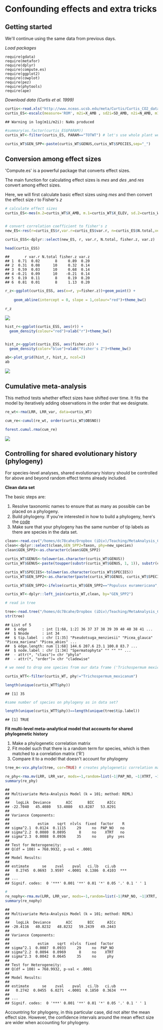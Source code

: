 Confounding effects and extra tricks
================

Getting started
---------------

We'll continue using the same data from previous days.

*Load packages*

    require(gdata)
    require(metafor)
    require(dplyr)
    require(compute.es)
    require(ggplot2)
    require(cowplot)
    require(pez)
    require(phytools)
    require(ape)

*Download data (Curtis et al. 1999)*

``` r
curtis<-read.xls("http://www.nceas.ucsb.edu/meta/Curtis/Curtis_CO2_database.xls",as.is=TRUE,verbose=FALSE,sheet=1)
curtis_ES<-escalc(measure='ROM', m2i=X_AMB , sd2i=SD_AMB, n2i=N_AMB, m1i=X_ELEV, sd1i=SD_ELEV, n1i=N_ELEV, vtype='LS',var.names=c("LRR","LRR_var"),data=curtis)
```

    ## Warning in log(m1i/m2i): NaNs produced

``` r
#summary(as.factor(curtis_ES$PARAM))
curtis_WT<-filter(curtis_ES, PARAM=="TOTWT") # let's use whole plant weight because it has the largest number of observations   

curtis_WT$GEN_SPP<-paste(curtis_WT$GENUS,curtis_WT$SPECIES,sep="_")
```

Conversion among effect sizes
-----------------------------

'Compute.es' is a powerful package that converts effect sizes.

The main function for calculating effect sizes is *mes* and *des* ,and *res* convert among effect sizes.

Here, we will first calculate basic effect sizes using *mes* and then convert the effect size *r* to Fisher's *z*

``` r
# calculate effect sizes
curtis_ES<-mes(m.2=curtis_WT$X_AMB, m.1=curtis_WT$X_ELEV, sd.2=curtis_WT$SD_AMB, sd.1=curtis_WT$SD_ELEV, n.2=curtis_WT$N_AMB, n.1=curtis_WT$N_ELEV ,verbose=FALSE)


# convert correlation coefficient to fisher's z  
new_ES<-res(r=curtis_ES$r,var.r=curtis_ES$var.r, n=curtis_ES$N.total,verbose=FALSE)

curtis_ESS<-dplyr::select(new_ES, r, var.r, N.total, fisher.z, var.z)

head(curtis_ESS)
```

    ##       r var.r N.total fisher.z var.z
    ## 1  0.71  0.02       8     0.89  0.20
    ## 2  0.31  0.08      10     0.32  0.14
    ## 3  0.59  0.03      10     0.68  0.14
    ## 4 -0.21  0.09      10    -0.21  0.14
    ## 5  0.19  0.11       8     0.19  0.20
    ## 6  0.81  0.01       8     1.13  0.20

``` r
r_z<-ggplot(curtis_ESS, aes(x=r, y=fisher.z))+geom_point() +
  
    geom_abline(intercept = 0, slope = 1,colour="red")+theme_bw()

r_z
```

![](Day4_files/figure-markdown_github-ascii_identifiers/hedgez-1.png)

``` r
hist_r<-ggplot(curtis_ESS, aes(r)) +
  geom_density(colour="red")+xlab("r")+theme_bw()


hist_z<-ggplot(curtis_ESS, aes(fisher.z)) +
  geom_density(color="blue")+xlab("Fisher's Z")+theme_bw()

ab<-plot_grid(hist_r, hist_z, ncol=2)
ab
```

![](Day4_files/figure-markdown_github-ascii_identifiers/r_fish-1.png)

Cumulative meta-analysis
------------------------

This method tests whether effect sizes have shifted over time. It fits the model by iteratively adding observations in the order that we designate.

``` r
re_wt<-rma(LRR, LRR_var, data=curtis_WT)

cum_re<-cumul(re_wt, order(curtis_WT$OBSNO))

forest.cumul.rma(cum_re)
```

![](Day4_files/figure-markdown_github-ascii_identifiers/model-1.png)

Controlling for shared evolutionary history (phylogeny)
-------------------------------------------------------

For species-level analyses, shared evolutionary history should be controlled for above and beyond random effect terms already included.

**Clean data set**

The basic steps are:

1.  Resolve taxonomic names to ensure that as many as possible can be placed on a phylogeny.
2.  Build phylogeny. If you're interested in how to build a phylogeny, here's the [code](https://dylancraven.github.io/MetaAnalysis_Course/pages/Day4_extra.html)
3.  Make sure that your phylogeny has the same number of tip labels as there are species in the data set.

``` r
clean<-read.csv("/homes/dc78cahe/Dropbox (iDiv)/Teaching/MetaAnalysis_Course/pages/Day4_files/TPL_sppnames.csv")
clean<-dplyr::select(clean,GEN_SPP2=Taxon, phy=new_species)
clean$GEN_SPP2<-as.character(clean$GEN_SPP2)

curtis_WT$GENUS<-tolower(as.character(curtis_WT$GENUS))
curtis_WT$GENUS<-paste(toupper(substr(curtis_WT$GENUS, 1, 1)), substr(curtis_WT$GENUS, 2, nchar(curtis_WT$GENUS)), sep="")

curtis_WT$SPECIES<-tolower(as.character(curtis_WT$SPECIES))
curtis_WT$GEN_SPP2<-as.character(paste(curtis_WT$GENUS, curtis_WT$SPECIES,sep=" "))

curtis_WT$GEN_SPP2<-ifelse(curtis_WT$GEN_SPP2=="Populusx euramericana","Populus × euramericana",curtis_WT$GEN_SPP2)

curtis_WT<-dplyr::left_join(curtis_WT,clean, by="GEN_SPP2")

# read in tree

tree<-read.tree("/homes/dc78cahe/Dropbox (iDiv)/Teaching/MetaAnalysis_Course/pages/Day4_files/Curtis_phylogeny.tre")
str(tree)
```

    ## List of 5
    ##  $ edge       : int [1:68, 1:2] 36 37 37 38 39 39 40 40 38 41 ...
    ##  $ Nnode      : int 34
    ##  $ tip.label  : chr [1:35] "Pseudotsuga_menziesii" "Picea_glauca" "Picea_mariana" "Picea_abies" ...
    ##  $ edge.length: num [1:68] 144.6 207.6 23.1 100.8 83.7 ...
    ##  $ node.label : chr [1:34] "Spermatophyta" "" "" "" ...
    ##  - attr(*, "class")= chr "phylo"
    ##  - attr(*, "order")= chr "cladewise"

``` r
# we need to drop one species from our data frame ('Trichospermum mexicanum' because it wasn't placed on the phylogeny)

curtis_WTT<-filter(curtis_WT, phy!="Trichospermum_mexicanum")

length(unique(curtis_WTT$phy))
```

    ## [1] 35

``` r
#same number of species on phylogeny as in data set?

length(unique(curtis_WTT$phy))==length(unique(tree$tip.label))
```

    ## [1] TRUE

**Fit multi-level meta-analytical model that accounts for shared phylogenetic history**

1.  Make a phylogenetic correlation matrix
2.  Fit model such that there is a random term for species, which is then matched to a correlation matrix ('R')
3.  Compare it to a model that doesn't account for phylogeny

``` r
tree_m<-vcv.phylo(tree, cor=TRUE) # creates phylogenetic correlation matrix

re_phy<-rma.mv(LRR, LRR_var, mods=~1,random=list(~1|PAP_NO, ~1|XTRT, ~1|phy), R=list(phy=tree_m), data=curtis_WTT)
summary(re_phy)
```

    ## 
    ## Multivariate Meta-Analysis Model (k = 101; method: REML)
    ## 
    ##   logLik  Deviance       AIC       BIC      AICc  
    ## -22.7040   45.4080   53.4080   63.8287   53.8291  
    ## 
    ## Variance Components: 
    ## 
    ##             estim    sqrt  nlvls  fixed  factor    R
    ## sigma^2.1  0.0124  0.1115     29     no  PAP_NO   no
    ## sigma^2.2  0.0080  0.0895      8     no    XTRT   no
    ## sigma^2.3  0.0088  0.0936     35     no     phy  yes
    ## 
    ## Test for Heterogeneity: 
    ## Q(df = 100) = 768.9932, p-val < .0001
    ## 
    ## Model Results:
    ## 
    ## estimate      se    zval    pval   ci.lb   ci.ub     
    ##   0.2745  0.0693  3.9597  <.0001  0.1386  0.4103  ***
    ## 
    ## ---
    ## Signif. codes:  0 '***' 0.001 '**' 0.01 '*' 0.05 '.' 0.1 ' ' 1

``` r
#
re_nophy<-rma.mv(LRR, LRR_var, mods=~1,random=list(~1|PAP_NO, ~1|XTRT, ~1|phy), data=curtis_WTT)
summary(re_nophy)
```

    ## 
    ## Multivariate Meta-Analysis Model (k = 101; method: REML)
    ## 
    ##   logLik  Deviance       AIC       BIC      AICc  
    ## -20.4116   40.8232   48.8232   59.2439   49.2443  
    ## 
    ## Variance Components: 
    ## 
    ##             estim    sqrt  nlvls  fixed  factor
    ## sigma^2.1  0.0087  0.0933     29     no  PAP_NO
    ## sigma^2.2  0.0094  0.0969      8     no    XTRT
    ## sigma^2.3  0.0042  0.0645     35     no     phy
    ## 
    ## Test for Heterogeneity: 
    ## Q(df = 100) = 768.9932, p-val < .0001
    ## 
    ## Model Results:
    ## 
    ## estimate      se    zval    pval   ci.lb   ci.ub     
    ##   0.2742  0.0455  6.0271  <.0001  0.1850  0.3634  ***
    ## 
    ## ---
    ## Signif. codes:  0 '***' 0.001 '**' 0.01 '*' 0.05 '.' 0.1 ' ' 1

Accountring for phylogeny, in this particular case, did not alter the mean effect size. However, the confidence intervals around the mean effect size are wider when accounting for phylogeny.
